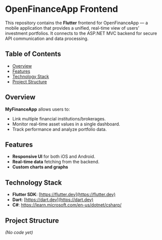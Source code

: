 # OpenFinanceApp Frontend

This repository contains the **Flutter** frontend for OpenFinanceApp — a mobile application that provides a unified, real-time view of users’ investment portfolios. It connects to the ASP.NET MVC backend for secure API communication and data processing.

## Table of Contents
- [Overview](#overview)
- [Features](#features)
- [Technology Stack](#technology-stack)
- [Project Structure](#project-structure)

## Overview
**MyFinanceApp** allows users to:
- Link multiple financial institutions/brokerages.
- Monitor real-time asset values in a single dashboard.
- Track performance and analyze portfolio data.

## Features
- **Responsive UI** for both iOS and Android.
- **Real-time data** fetching from the backend.
- **Custom charts and graphs** 

## Technology Stack
- **Flutter SDK**: [https://flutter.dev](https://flutter.dev)
- **Dart**: [https://dart.dev](https://dart.dev)
- **C#**: https://learn.microsoft.com/en-us/dotnet/csharp/

## Project Structure
*(No code yet)*

